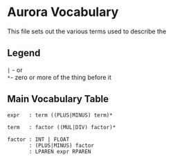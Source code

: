 # Aurora Vocabulary
This file sets out the various terms used to describe the 

## Legend
`|` - or  
`*`- zero or more of the thing before it

## Main Vocabulary Table
```
expr   : term ((PLUS|MINUS) term)*

term   : factor ((MUL|DIV) factor)*

factor : INT | FLOAT
       : (PLUS|MINUS) factor
       : LPAREN expr RPAREN
```
